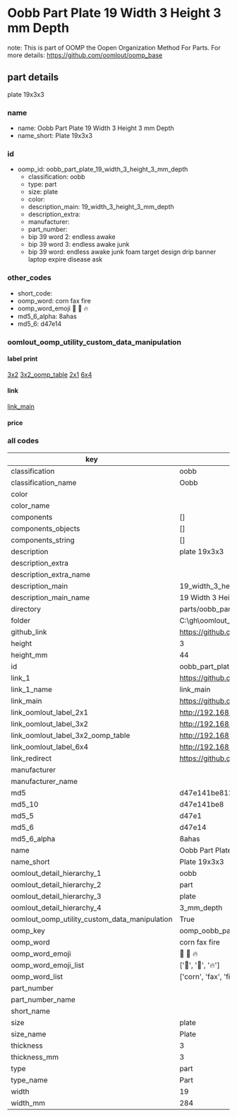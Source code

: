 # Oobb Part Plate 19 Width 3 Height 3 mm Depth  

note: This is part of OOMP the Oopen Organization Method For Parts. For more details: https://github.com/oomlout/oomp_base

##  part details
  



plate 19x3x3



### name
* name: Oobb Part Plate 19 Width 3 Height 3 mm Depth
* name_short: Plate 19x3x3 
### id
* oomp_id: oobb_part_plate_19_width_3_height_3_mm_depth
  * classification: oobb
  * type: part
  * size: plate
  * color: 
  * description_main: 19_width_3_height_3_mm_depth
  * description_extra: 
  * manufacturer: 
  * part_number: 
  * bip 39 word 2: endless awake
  * bip 39 word 3: endless awake junk
  * bip 39 word: endless awake junk foam target design drip banner laptop expire disease ask

### other_codes
* short_code: 
* oomp_word: corn fax fire
* oomp_word_emoji :corn: :fax: :fire:
* md5_6_alpha: 8ahas
* md5_6: d47e14






### oomlout_oomp_utility_custom_data_manipulation
#### label print
[3x2](http://192.168.1.245:1112/?label=oomp%208ahas)
[3x2_oomp_table](http://192.168.1.108:1112/?label=oomp%208ahas)
[2x1](http://192.168.1.242:1112/?label=oomp%208ahas)
[6x4](http://192.168.1.55:1112/?label=oomp%208ahas)    

#### link

[link_main](https://github.com/oomlout/oomlout_oobb_version_4_generated_parts/tree/main/navigation_oomp/oobb/part/plate/19_width_3_height_3_mm_depth/part)                              

#### price







### all codes 
| key | value |  
| --- | --- |  
| classification | oobb |  
| classification_name | Oobb |  
| color |  |  
| color_name |  |  
| components | [] |  
| components_objects | [] |  
| components_string | [] |  
| description | plate 19x3x3 |  
| description_extra |  |  
| description_extra_name |  |  
| description_main | 19_width_3_height_3_mm_depth |  
| description_main_name | 19 Width 3 Height 3 mm Depth |  
| directory | parts/oobb_part_plate_19_width_3_height_3_mm_depth |  
| folder | C:\gh\oomlout_oobb_version_4_generated_parts\parts\oobb_part_plate_19_width_3_height_3_mm_depth |  
| github_link | https://github.com/oomlout/oomlout_oomp_part_src/tree/main/parts/oobb_part_plate_19_width_3_height_3_mm_depth |  
| height | 3 |  
| height_mm | 44 |  
| id | oobb_part_plate_19_width_3_height_3_mm_depth |  
| link_1 | https://github.com/oomlout/oomlout_oobb_version_4_generated_parts/tree/main/navigation_oomp/oobb/part/plate/19_width_3_height_3_mm_depth/part |  
| link_1_name | link_main |  
| link_main | https://github.com/oomlout/oomlout_oobb_version_4_generated_parts/tree/main/navigation_oomp/oobb/part/plate/19_width_3_height_3_mm_depth/part |  
| link_oomlout_label_2x1 | http://192.168.1.242:1112/?label=oomp%208ahas |  
| link_oomlout_label_3x2 | http://192.168.1.245:1112/?label=oomp%208ahas |  
| link_oomlout_label_3x2_oomp_table | http://192.168.1.108:1112/?label=oomp%208ahas |  
| link_oomlout_label_6x4 | http://192.168.1.55:1112/?label=oomp%208ahas |  
| link_redirect | https://github.com/oomlout/oomlout_oobb_version_4_generated_parts/tree/main/parts/oobb_plate_19_03_03 |  
| manufacturer |  |  
| manufacturer_name |  |  
| md5 | d47e141be8124864ef6ef5a0f2840a4d |  
| md5_10 | d47e141be8 |  
| md5_5 | d47e1 |  
| md5_6 | d47e14 |  
| md5_6_alpha | 8ahas |  
| name | Oobb Part Plate 19 Width 3 Height 3 mm Depth |  
| name_short | Plate 19x3x3  |  
| oomlout_detail_hierarchy_1 | oobb |  
| oomlout_detail_hierarchy_2 | part |  
| oomlout_detail_hierarchy_3 | plate |  
| oomlout_detail_hierarchy_4 | 3_mm_depth |  
| oomlout_oomp_utility_custom_data_manipulation | True |  
| oomp_key | oomp_oobb_part_plate_19_width_3_height_3_mm_depth |  
| oomp_word | corn fax fire |  
| oomp_word_emoji | :corn: :fax: :fire: |  
| oomp_word_emoji_list | [':corn:', ':fax:', ':fire:'] |  
| oomp_word_list | ['corn', 'fax', 'fire'] |  
| part_number |  |  
| part_number_name |  |  
| short_name |  |  
| size | plate |  
| size_name | Plate |  
| thickness | 3 |  
| thickness_mm | 3 |  
| type | part |  
| type_name | Part |  
| width | 19 |  
| width_mm | 284 |  
